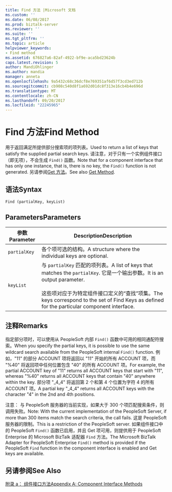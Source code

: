 ```yaml
---
title: Find 方法 |Microsoft 文档
ms.custom: ''
ms.date: 06/08/2017
ms.prod: biztalk-server
ms.reviewer: ''
ms.suite: ''
ms.tgt_pltfrm: ''
ms.topic: article
helpviewer_keywords:
- Find method
ms.assetid: 676827a6-82af-4922-bf9e-aca5bd23624b
caps.latest.revision: 5
author: MandiOhlinger
ms.author: mandia
manager: anneta
ms.openlocfilehash: 9a5432c68c36dcf8e769351af6d57f3cd3ed712b
ms.sourcegitcommit: cb908c540d8f1a692d01dc8f313e16cb4b4e696d
ms.translationtype: MT
ms.contentlocale: zh-CN
ms.lasthandoff: 09/20/2017
ms.locfileid: "22245965"
---
```

# <a name="find-method"></a><span data-ttu-id="7d838-102">Find 方法</span><span class="sxs-lookup"><span data-stu-id="7d838-102">Find Method</span></span>
<span data-ttu-id="7d838-103">用于返回满足所提供部分搜索项的项列表。</span><span class="sxs-lookup"><span data-stu-id="7d838-103">Used to return a list of keys that satisfy the supplied partial search keys.</span></span> <span data-ttu-id="7d838-104">请注意，对于只有一个实例组件接口（即无项），不会生成 `Find()` 函数。</span><span class="sxs-lookup"><span data-stu-id="7d838-104">Note that for a component interface that has only one instance, that is, there is no key, the `Find()` function is not generated.</span></span> <span data-ttu-id="7d838-105">另请参阅[Get 方法](../core/get-method.md)。</span><span class="sxs-lookup"><span data-stu-id="7d838-105">See also [Get Method](../core/get-method.md).</span></span>  
  
## <a name="syntax"></a><span data-ttu-id="7d838-106">语法</span><span class="sxs-lookup"><span data-stu-id="7d838-106">Syntax</span></span>  
  
```  
Find (partialKey, keyList)  
```  
  
## <a name="parameters"></a><span data-ttu-id="7d838-107">Parameters</span><span class="sxs-lookup"><span data-stu-id="7d838-107">Parameters</span></span>  
  
|<span data-ttu-id="7d838-108">参数</span><span class="sxs-lookup"><span data-stu-id="7d838-108">Parameter</span></span>|<span data-ttu-id="7d838-109">Description</span><span class="sxs-lookup"><span data-stu-id="7d838-109">Description</span></span>|  
|---------------|-----------------|  
|`partialKey`|<span data-ttu-id="7d838-110">各个项可选的结构。</span><span class="sxs-lookup"><span data-stu-id="7d838-110">A structure where the individual keys are optional.</span></span>|  
|`keyList`|<span data-ttu-id="7d838-111">与 `partialKey` 匹配的项列表。</span><span class="sxs-lookup"><span data-stu-id="7d838-111">A list of keys that matches the `partialKey`.</span></span> <span data-ttu-id="7d838-112">它是一个输出参数。</span><span class="sxs-lookup"><span data-stu-id="7d838-112">It is an output parameter.</span></span><br /><br /> <span data-ttu-id="7d838-113">这些项对应于为特定组件接口定义的“查找”项集。</span><span class="sxs-lookup"><span data-stu-id="7d838-113">The keys correspond to the set of Find Keys as defined for the particular component interface.</span></span>|  
  
## <a name="remarks"></a><span data-ttu-id="7d838-114">注释</span><span class="sxs-lookup"><span data-stu-id="7d838-114">Remarks</span></span>  
 <span data-ttu-id="7d838-115">指定部分项时，可以使用从 PeopleSoft 内部 `Find()` 函数中可用的相同通配符搜索。</span><span class="sxs-lookup"><span data-stu-id="7d838-115">When you specify the partial keys, it is possible to use the same wildcard search available from the PeopleSoft internal `Find()` function.</span></span> <span data-ttu-id="7d838-116">例如，"11" 的部分 ACCOUNT 项将返回以 "11" 开始的所有 ACCOUNT 项，而 "%40" 将返回项中任何位置包含 "40" 的所有 ACCOUNT 项。</span><span class="sxs-lookup"><span data-stu-id="7d838-116">For example, the partial ACCOUNT key of "11" returns all ACCOUNT keys that start with "11", whereas "%40" returns all ACCOUNT keys that contain "40" anywhere within the key.</span></span> <span data-ttu-id="7d838-117">部分项 "_4_4" 将返回第 2 个和第 4 个位置为字符 4 的所有 ACCOUNT 项。</span><span class="sxs-lookup"><span data-stu-id="7d838-117">A partial key "_4_4" returns all ACCOUNT keys with the character "4" in the 2nd and 4th positions.</span></span>  
  
 <span data-ttu-id="7d838-118">注意： 与 PeopleSoft 服务器的当前实现，如果大于 300 个项匹配搜索条件，则调用失败。</span><span class="sxs-lookup"><span data-stu-id="7d838-118">Note: With the current implementation of the PeopleSoft Server, if more than 300 items match the search criteria, the call fails.</span></span> <span data-ttu-id="7d838-119">这是 PeopleSoft 服务器的限制。</span><span class="sxs-lookup"><span data-stu-id="7d838-119">This is a restriction of the PeopleSoft server.</span></span> <span data-ttu-id="7d838-120">如果组件接口中的 PeopleSoft `Find()` 函数已启用，并且 Get 项可用，则提供用于 PeopleSoft Enterprise 的 Microsoft BizTalk 适配器 `Find` 方法。</span><span class="sxs-lookup"><span data-stu-id="7d838-120">The Microsoft BizTalk Adapter for PeopleSoft Enterprise `Find()` method is provided if the PeopleSoft `Find` function in the component interface is enabled and Get keys are available.</span></span>  
  
## <a name="see-also"></a><span data-ttu-id="7d838-121">另请参阅</span><span class="sxs-lookup"><span data-stu-id="7d838-121">See Also</span></span>  
 [<span data-ttu-id="7d838-122">附录 a： 组件接口方法</span><span class="sxs-lookup"><span data-stu-id="7d838-122">Appendix A: Component Interface Methods</span></span>](../core/appendix-a-component-interface-methods.md)